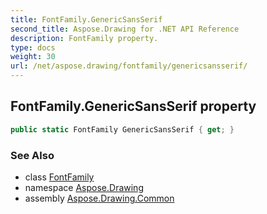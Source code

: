 ```yaml
---
title: FontFamily.GenericSansSerif
second_title: Aspose.Drawing for .NET API Reference
description: FontFamily property. 
type: docs
weight: 30
url: /net/aspose.drawing/fontfamily/genericsansserif/
---
```

## FontFamily.GenericSansSerif property

```csharp
public static FontFamily GenericSansSerif { get; }
```

### See Also

* class [FontFamily](../)
* namespace [Aspose.Drawing](../../fontfamily/)
* assembly [Aspose.Drawing.Common](../../../)


